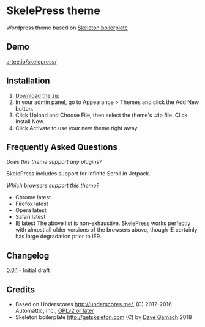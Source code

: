 # SkelePress theme

Wordpress theme based on [Skeleton boilerplate](http://getskeleton.com)

## Demo

[artee.io/skelepress/](http://artee.io/skelepress/)

## Installation

1. [Download the zip](https://github.com/artee2025/SkelePress/archive/0.0.1.zip)
2. In your admin panel, go to Appearance > Themes and click the Add New button.
3. Click Upload and Choose File, then select the theme's .zip file. Click Install Now.
4. Click Activate to use your new theme right away.

## Frequently Asked Questions

*Does this theme support any plugins?*

SkelePress includes support for Infinite Scroll in Jetpack.

*Which browsers support this theme?*

* Chrome latest
* Firefox latest
* Opera latest
* Safari latest
* IE latest
The above list is non-exhaustive. SkelePress works perfectly with almost all older versions of the browsers above, though IE certainly has large degradation prior to IE9.

## Changelog

[0.0.1](https://github.com/artee2025/SkelePress/archive/0.0.1.zip) - Initial draft

## Credits

* Based on Underscores http://underscores.me/, (C) 2012-2016 Automattic, Inc., [GPLv2 or later](https://www.gnu.org/licenses/gpl-2.0.html)
* Skeleton boilerplate http://getskeleton.com (C) by [Dave Gamach](https://twitter.com/dhg) 2018
